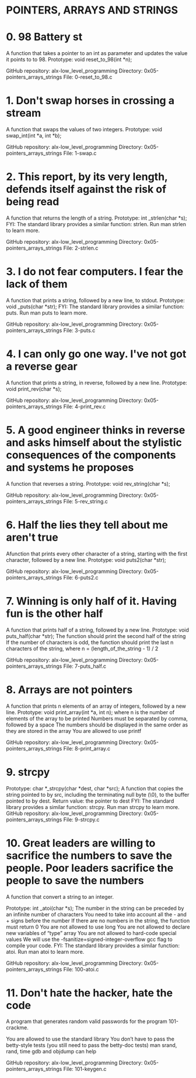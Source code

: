 # POINTERS, ARRAYS AND STRINGS
# 0. 98 Battery st
A function that takes a pointer to an int as parameter and updates the value it points to to 98.
Prototype: void reset_to_98(int *n);

GitHub repository: alx-low_level_programming
Directory: 0x05-pointers_arrays_strings
File: 0-reset_to_98.c
    
# 1. Don't swap horses in crossing a stream
A function that swaps the values of two integers.
Prototype: void swap_int(int *a, int *b);

GitHub repository: alx-low_level_programming
Directory: 0x05-pointers_arrays_strings
File: 1-swap.c
   
# 2. This report, by its very length, defends itself against the risk of being read
A function that returns the length of a string.
Prototype: int _strlen(char *s);
FYI: The standard library provides a similar function: strlen. Run man strlen to learn more.

GitHub repository: alx-low_level_programming
Directory: 0x05-pointers_arrays_strings
File: 2-strlen.c
   
# 3. I do not fear computers. I fear the lack of them
A function that prints a string, followed by a new line, to stdout.
Prototype: void _puts(char *str);
FYI: The standard library provides a similar function: puts. Run man puts to learn more.

GitHub repository: alx-low_level_programming
Directory: 0x05-pointers_arrays_strings
File: 3-puts.c
   
# 4. I can only go one way. I've not got a reverse gear
A function that prints a string, in reverse, followed by a new line.
Prototype: void print_rev(char *s);

GitHub repository: alx-low_level_programming
Directory: 0x05-pointers_arrays_strings
File: 4-print_rev.c
   
# 5. A good engineer thinks in reverse and asks himself about the stylistic consequences of the components and systems he proposes
A function that reverses a string.
Prototype: void rev_string(char *s);

GitHub repository: alx-low_level_programming
Directory: 0x05-pointers_arrays_strings
File: 5-rev_string.c
   
# 6. Half the lies they tell about me aren't true
Afunction that prints every other character of a string, starting with the first character, followed by a new line.
Prototype: void puts2(char *str);

GitHub repository: alx-low_level_programming
Directory: 0x05-pointers_arrays_strings
File: 6-puts2.c
   
# 7. Winning is only half of it. Having fun is the other half
A function that prints half of a string, followed by a new line.
Prototype: void puts_half(char *str);
The function should print the second half of the string
If the number of characters is odd, the function should print the last n characters of the string, where n = (length_of_the_string - 1) / 2

GitHub repository: alx-low_level_programming
Directory: 0x05-pointers_arrays_strings
File: 7-puts_half.c
   
# 8. Arrays are not pointers
A function that prints n elements of an array of integers, followed by a new line.
Prototype: void print_array(int *a, int n);
where n is the number of elements of the array to be printed
Numbers must be separated by comma, followed by a space
The numbers should be displayed in the same order as they are stored in the array
You are allowed to use printf

GitHub repository: alx-low_level_programming
Directory: 0x05-pointers_arrays_strings
File: 8-print_array.c
   
# 9. strcpy
Prototype: char *_strcpy(char *dest, char *src);
A function that copies the string pointed to by src, including the terminating null byte (\0), to the buffer pointed to by dest.
Return value: the pointer to dest
FYI: The standard library provides a similar function: strcpy. Run man strcpy to learn more.
GitHub repository: alx-low_level_programming
Directory: 0x05-pointers_arrays_strings
File: 9-strcpy.c

# 10. Great leaders are willing to sacrifice the numbers to save the people. Poor leaders sacrifice the people to save the numbers
A function that convert a string to an integer.

Prototype: int _atoi(char *s);
The number in the string can be preceded by an infinite number of characters
You need to take into account all the - and + signs before the number
If there are no numbers in the string, the function must return 0
You are not allowed to use long
You are not allowed to declare new variables of “type” array
You are not allowed to hard-code special values
We will use the -fsanitize=signed-integer-overflow gcc flag to compile your code.
FYI: The standard library provides a similar function: atoi. Run man atoi to learn more.

GitHub repository: alx-low_level_programming
Directory: 0x05-pointers_arrays_strings
File: 100-atoi.c
   
# 11. Don't hate the hacker, hate the code
A program that generates random valid passwords for the program 101-crackme.

You are allowed to use the standard library
You don’t have to pass the betty-style tests (you still need to pass the betty-doc tests)
man srand, rand, time
gdb and objdump can help

GitHub repository: alx-low_level_programming
Directory: 0x05-pointers_arrays_strings
File: 101-keygen.c